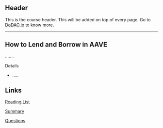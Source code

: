 ## Header
This is the course header. This will be added on top of every page. Go to [DoDAO.io](https://www.dodao.io) to know more.

---

## How to Lend and Borrow in AAVE
 
.......

Details
  * .....


## Links
[Reading List](./../../generated/readings/intro-to-lending-borrowing.md)

[Summary](./../../generated/summaries/how-lendings-borrowing-aave.md)

[Questions](./../../generated/questions/how-lendings-borrowing-aave.md)